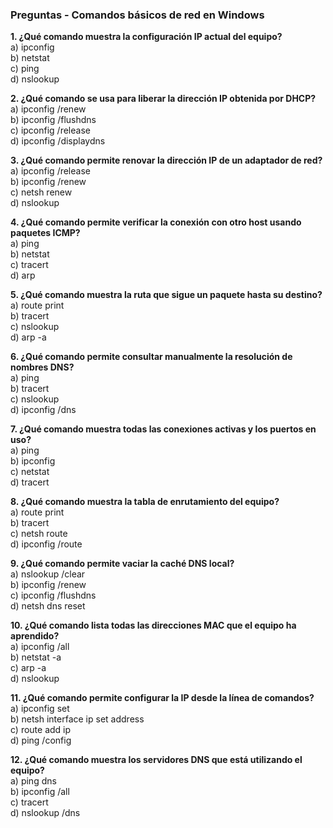 ### Preguntas - Comandos básicos de red en Windows

**1. ¿Qué comando muestra la configuración IP actual del equipo?**  
a) ipconfig  
b) netstat  
c) ping  
d) nslookup  

**2. ¿Qué comando se usa para liberar la dirección IP obtenida por DHCP?**  
a) ipconfig /renew  
b) ipconfig /flushdns  
c) ipconfig /release  
d) ipconfig /displaydns  

**3. ¿Qué comando permite renovar la dirección IP de un adaptador de red?**  
a) ipconfig /release  
b) ipconfig /renew  
c) netsh renew  
d) nslookup  

**4. ¿Qué comando permite verificar la conexión con otro host usando paquetes ICMP?**  
a) ping  
b) netstat  
c) tracert  
d) arp  

**5. ¿Qué comando muestra la ruta que sigue un paquete hasta su destino?**  
a) route print  
b) tracert  
c) nslookup  
d) arp -a  

**6. ¿Qué comando permite consultar manualmente la resolución de nombres DNS?**  
a) ping  
b) tracert  
c) nslookup  
d) ipconfig /dns  

**7. ¿Qué comando muestra todas las conexiones activas y los puertos en uso?**  
a) ping  
b) ipconfig  
c) netstat  
d) tracert  

**8. ¿Qué comando muestra la tabla de enrutamiento del equipo?**  
 a) route print  
b) tracert  
c) netsh route  
d) ipconfig /route  

**9. ¿Qué comando permite vaciar la caché DNS local?**  
a) nslookup /clear  
b) ipconfig /renew  
c) ipconfig /flushdns  
d) netsh dns reset  

**10. ¿Qué comando lista todas las direcciones MAC que el equipo ha aprendido?**  
a) ipconfig /all  
b) netstat -a  
c) arp -a  
d) nslookup  

**11. ¿Qué comando permite configurar la IP desde la línea de comandos?**  
a) ipconfig set  
b) netsh interface ip set address  
c) route add ip  
d) ping /config  

**12. ¿Qué comando muestra los servidores DNS que está utilizando el equipo?**  
a) ping dns  
b) ipconfig /all  
c) tracert  
d) nslookup /dns  
